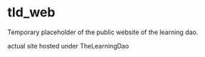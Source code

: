 # tld_web
Temporary placeholder of the public website of the learning dao.

actual site hosted under TheLearningDao
